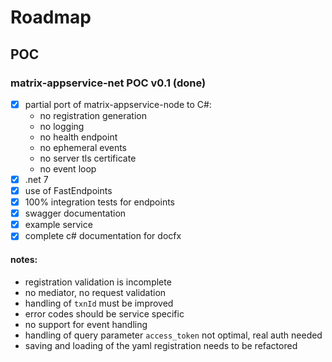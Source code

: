 # Roadmap

## POC

### matrix-appservice-net POC v0.1 (done)

- [x] partial port of matrix-appservice-node to C#: 
    - no registration generation
    - no logging
    - no health endpoint
    - no ephemeral events
    - no server tls certificate
    - no event loop
- [x] .net 7
- [x] use of FastEndpoints
- [x] 100% integration tests for endpoints 
- [x] swagger documentation
- [x] example service
- [x] complete c# documentation for docfx

#### notes:

- registration validation is incomplete
- no mediator, no request validation
- handling of `txnId` must be improved
- error codes should be service specific
- no support for event handling
- handling of query parameter `access_token` not optimal, real auth needed
- saving and loading of the yaml registration needs to be refactored